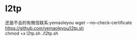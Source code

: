 # l2tp
还是不会的有微信联系:yemaoleyou
wget --no-check-certificate https://github.com/yemaoleyou/l2tp.sh  
    chmod +x l2tp.sh
    ./l2tp.sh
